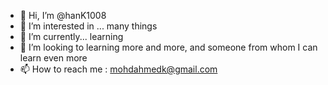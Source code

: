 - 👋 Hi, I’m @hanK1008
- 👀 I’m interested in ... many things
- 🌱 I’m currently... learning 
- 💞️ I’m looking to learning more and more, and someone from whom I can learn even more
- 📫 How to reach me : mohdahmedk@gmail.com

<!---
hanK1008/hanK1008 is a ✨ special ✨ repository because its `README.md` (this file) appears on your GitHub profile.
You can click the Preview link to take a look at your changes.
--->
